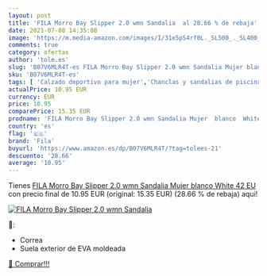 ```yaml
---
layout: post
title: 'FILA Morro Bay Slipper 2.0 wmn Sandalia  al 28.66 % de rebaja'
date: 2021-07-08 14:35:08
image: 'https://m.media-amazon.com/images/I/31e5pS4rf0L._SL500_._SL400_.jpg'
comments: true
category: ofertas
author: 'tole.es'
slug: 'B07V6MLR4T-es FILA Morro Bay Slipper 2.0 wmn Sandalia Mujer blanco White...'
sku: 'B07V6MLR4T-es'
tags: [ 'Calzado deportivo para mujer','Chanclas y sandalias de piscina para mujer','Zapatillas y calzado deportivo para mujer','Zapatos','Zapatos para mujer','Zapatos planos de mujer','Zapatos y complementos','fila','sandalia', ]
actualPrice: 10.95 EUR
currency: EUR
price: 10.95
comparePrice: 15.35 EUR
prodname: 'FILA Morro Bay Slipper 2.0 wmn Sandalia Mujer  blanco  White   42 EU'
country: 'es'
flag: '🇪🇸'
brand: 'Fila'
buyurl: 'https://www.amazon.es/dp/B07V6MLR4T/?tag=tolees-21'
descuento: '28.66'
average: '10.95'
---
```


Tienes [FILA Morro Bay Slipper 2.0 wmn Sandalia Mujer  blanco  White   42 EU](https://www.amazon.es/dp/B07V6MLR4T/?tag=tolees-21) con precio final de  10.95 EUR (original: 15.35 EUR) (28.66 %  de rebaja) aqui!

[![FILA Morro Bay Slipper 2.0 wmn Sandalia ](https://m.media-amazon.com/images/I/31e5pS4rf0L._SL500_._SL400_.jpg)](https://www.amazon.es/dp/B07V6MLR4T/?tag=tolees-21)

🔎:

- Correa
- Suela exterior de EVA moldeada

[🛒 Comprar!!!](https://www.amazon.es/dp/B07V6MLR4T/?tag=tolees-21)
